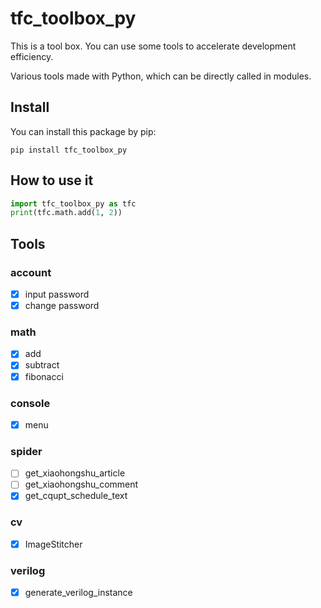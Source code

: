 # tfc_toolbox_py
This is a tool box. You can use some tools to accelerate development efficiency.

Various tools made with Python, which can be directly called in modules.

## Install
You can install this package by pip:
```shell
pip install tfc_toolbox_py
```

## How to use it
```python
import tfc_toolbox_py as tfc
print(tfc.math.add(1, 2))
```

## Tools
### account
- [x] input password
- [x] change password
### math
- [x] add
- [x] subtract
- [x] fibonacci
### console
- [x] menu
### spider
- [ ] get_xiaohongshu_article
- [ ] get_xiaohongshu_comment
- [x] get_cqupt_schedule_text
### cv
- [x] ImageStitcher
### verilog
- [x] generate_verilog_instance
